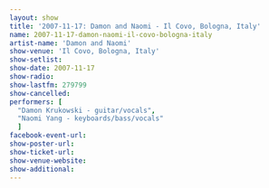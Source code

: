 ```yaml
---
layout: show
title: '2007-11-17: Damon and Naomi - Il Covo, Bologna, Italy'
name: 2007-11-17-damon-naomi-il-covo-bologna-italy
artist-name: 'Damon and Naomi'
show-venue: 'Il Covo, Bologna, Italy'
show-setlist: 
show-date: 2007-11-17
show-radio: 
show-lastfm: 279799
show-cancelled: 
performers: [
  "Damon Krukowski - guitar/vocals",
  "Naomi Yang - keyboards/bass/vocals"
  ]
facebook-event-url: 
show-poster-url: 
show-ticket-url: 
show-venue-website: 
show-additional: 
---
```


